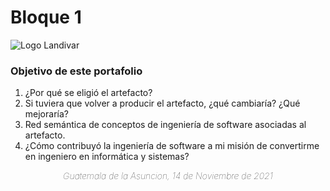 # Bloque 1
![Logo Landivar](https://i.imgur.com/3bc97R1.png)
### Objetivo de este portafolio
 1. ¿Por qué se eligió el artefacto?
 2. Si tuviera que volver a producir el artefacto, ¿qué cambiaría? ¿Qué mejoraría?
 3. Red semántica de conceptos de ingeniería de software asociadas al artefacto.
 4. ¿Cómo contribuyó la ingeniería de software a mi misión de convertirme en ingeniero en informática y sistemas?


<div style="text-align:center;font-weight: 1;font-style: italic;"> Guatemala de la Asuncion, 14 de Noviembre de 2021</div>
